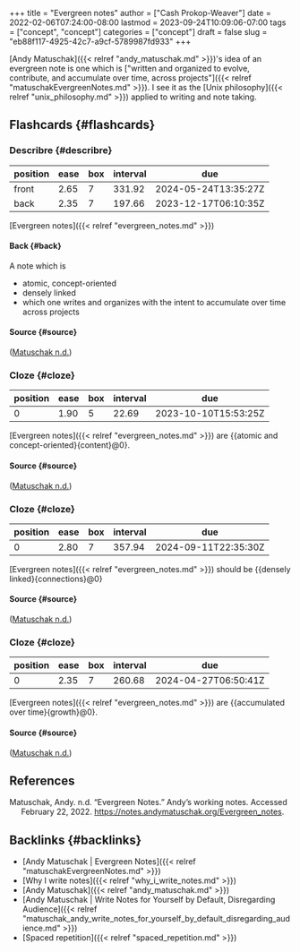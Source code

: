 +++
title = "Evergreen notes"
author = ["Cash Prokop-Weaver"]
date = 2022-02-06T07:24:00-08:00
lastmod = 2023-09-24T10:09:06-07:00
tags = ["concept", "concept"]
categories = ["concept"]
draft = false
slug = "eb88f117-4925-42c7-a9cf-5789987fd933"
+++

[Andy Matuschak]({{< relref "andy_matuschak.md" >}})'s idea of an evergreen note is one which is ["written and organized to evolve, contribute, and accumulate over time, across projects"]({{< relref "matuschakEvergreenNotes.md" >}}). I see it as the [Unix philosophy]({{< relref "unix_philosophy.md" >}}) applied to writing and note taking.


## Flashcards {#flashcards}


### Describre {#describre}

| position | ease | box | interval | due                  |
|----------|------|-----|----------|----------------------|
| front    | 2.65 | 7   | 331.92   | 2024-05-24T13:35:27Z |
| back     | 2.35 | 7   | 197.66   | 2023-12-17T06:10:35Z |

[Evergreen notes]({{< relref "evergreen_notes.md" >}})


#### Back {#back}

A note which is

-   atomic, concept-oriented
-   densely linked
-   which one writes and organizes with the intent to accumulate over time across projects


#### Source {#source}

(<a href="#citeproc_bib_item_1">Matuschak n.d.</a>)


### Cloze {#cloze}

| position | ease | box | interval | due                  |
|----------|------|-----|----------|----------------------|
| 0        | 1.90 | 5   | 22.69    | 2023-10-10T15:53:25Z |

[Evergreen notes]({{< relref "evergreen_notes.md" >}}) are {{atomic and concept-oriented}{content}@0}.


#### Source {#source}

(<a href="#citeproc_bib_item_1">Matuschak n.d.</a>)


### Cloze {#cloze}

| position | ease | box | interval | due                  |
|----------|------|-----|----------|----------------------|
| 0        | 2.80 | 7   | 357.94   | 2024-09-11T22:35:30Z |

[Evergreen notes]({{< relref "evergreen_notes.md" >}}) should be {{densely linked}{connections}@0}


#### Source {#source}

(<a href="#citeproc_bib_item_1">Matuschak n.d.</a>)


### Cloze {#cloze}

| position | ease | box | interval | due                  |
|----------|------|-----|----------|----------------------|
| 0        | 2.35 | 7   | 260.68   | 2024-04-27T06:50:41Z |

[Evergreen notes]({{< relref "evergreen_notes.md" >}}) are {{accumulated over time}{growth}@0}.


#### Source {#source}

(<a href="#citeproc_bib_item_1">Matuschak n.d.</a>)

## References

<style>.csl-entry{text-indent: -1.5em; margin-left: 1.5em;}</style><div class="csl-bib-body">
  <div class="csl-entry"><a id="citeproc_bib_item_1"></a>Matuschak, Andy. n.d. “Evergreen Notes.” Andy’s working notes. Accessed February 22, 2022. <a href="https://notes.andymatuschak.org/Evergreen_notes">https://notes.andymatuschak.org/Evergreen_notes</a>.</div>
</div>


## Backlinks {#backlinks}

-   [Andy Matuschak | Evergreen Notes]({{< relref "matuschakEvergreenNotes.md" >}})
-   [Why I write notes]({{< relref "why_i_write_notes.md" >}})
-   [Andy Matuschak]({{< relref "andy_matuschak.md" >}})
-   [Andy Matuschak | Write Notes for Yourself by Default, Disregarding Audience]({{< relref "matuschak_andy_write_notes_for_yourself_by_default_disregarding_audience.md" >}})
-   [Spaced repetition]({{< relref "spaced_repetition.md" >}})
